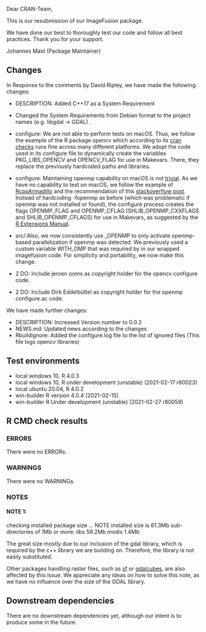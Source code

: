 Dear CRAN-Team,

This is our resubmission of our ImageFusion package. 

We have done our best to thoroughly test our code and follow all best practices.
Thank you for your support.

Johannes Mast (Package Maintainer)

## Changes

In Response to the comments by David Ripley, we have made the following changes:

* DESCRIPTION: Added C++17 as a System Requirement
* Changed the System Requirements from Debian format to the project names (e.g. libgdal -> GDAL) .

* configure: We are not able to perform tests on macOS. Thus, we follow the example of the R package opencv which according to its [cran checks](https://cran.r-project.org/web/checks/check_results_opencv.html) runs fine across many different platforms. We adopt the code used in its configure file to dynamically create the variables PKG_LIBS_OPENCV and OPENCV_FLAG for use in Makevars. There, they replace the previously hardcoded paths and libraries.
* configure: Maintaining openmp capability on macOS is not [trivial](https://thecoatlessprofessor.com/programming/cpp/openmp-in-r-on-os-x/). As we have no capability to test on macOS, we follow the example of [RcppArmadillo](https://github.com/RcppCore/RcppArmadillo) and the recommendation of this [stackoverflow post](https://stackoverflow.com/q/46723854). Instead of hardcoding -fopenmp as before (which was problematic if openmp was not installed or found), the configure process creates the flags OPENMP_FLAG and OPENMP_CFLAG (SHLIB_OPENMP_CXXFLAGS and SHLIB_OPENMP_CFLAGS) for use in Makevars, as suggested by the [R Extensions Manual](https://cran.r-project.org/doc/manuals/r-release/R-exts.html#OpenMP-support). 
* src/:Also, we now consistently use _OPENMP to only activate openmp-based parallelization if openmp was detected. We previously used a custom variable WITH_OMP that was required by in our wrapped imagefusion code. For simplicity and portability, we now make this change.

* 2 DO: Include jeroen ooms as copyright holder for the opencv configure code.
* 2 DO: Include Dirk Eddelbüttel as copyright holder for the openmp configure.ac code.

We have made further changes:


* DESCRIPTION: Increased Version number to 0.0.2
* NEWS.md: Updated news according to the changes
* Rbuildignore: Added the configure.log file to the list of ignored files (This file logs opencv libraries)

## Test environments
* local windows 10, R 4.0.3
* local windows 10, R under development (unstable) (2021-02-17 r80023)
* local ubuntu 20.04, R 4.0.2
* win-builder  R version 4.0.4 (2021-02-15)
* win-builder  R Under development (unstable) (2021-02-27 r80059)

## R CMD check results

### ERRORS

There were no ERRORs.

### WARNINGS

There were no WARNINGs.

### NOTES

#### NOTE 1:
checking installed package size ... NOTE
    installed size is 61.3Mb
    sub-directories of 1Mb or more:
      libs   59.2Mb
      modis   1.4Mb
      
The great size mostly due to our inclusion of the gdal library,
which is required by the c++ library we are building on. 
Therefore, the library is not easily substituted.

Other packages handling raster files,
such as [sf](https://cran.r-project.org/web/packages/sf/index.html) or [gdalcubes](https://cran.r-project.org/web/packages/gdalcubes/index.html),
are also affected by this issue.
We appreciate any ideas on how to solve this note,
as we have no influence over the size of the GDAL library.

## Downstream dependencies

There are no downstream dependencies yet,
although our intent is to produce some in the future.